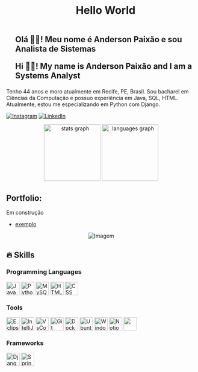 <!--título-->
<div id="user-content-toc">
  <ul align="center">
    <summary><h1 style="display: inline-block">Hello World</h1></summary>
  <h2 align="left">
    <p>Olá 🖐🏽! Meu nome é Anderson Paixão e sou Analista de Sistemas</p>
    <p>Hi 🖐🏽! My name is Anderson Paixão and I am a Systems Analyst</p>
  </h2> 
</div>

<!-- Presentation -->
<p>
  Tenho 44 anos e moro atualmente em Recife, PE, Brasil. Sou bacharel em Ciências da Computação e possuo experiência em Java, SQL, HTML. Atualmente, estou me especializando em Python com Django.
</p>

<!-- Links -->
[![Instagram](https://img.shields.io/badge/Instagram-E4405F?style=for-the-badge&logo=instagram&logoColor=white)](https://www.instagram.com/anndersondonascimento/)
[![LinkedIn](https://img.shields.io/badge/LinkedIn-0077B5?style=for-the-badge&logo=linkedin&logoColor=white)](https://www.linkedin.com/in/anderson-paix%C3%A3o-15b58921/)
<!-- [![Discord](https://img.shields.io/badge/Discord-7289DA?style=for-the-badge&logo=discord&logoColor=white)](https://www.linkedin.com/in/anderson-paix%C3%A3o-15b58921/) -->

<div align="center">
  <img src="https://github-readme-stats.vercel.app/api?username=andpax&hide_title=false&hide_rank=false&show_icons=true&include_all_commits=true&disable_animations=false&theme=dracula&locale=en&hide_border=false" height="150" alt="stats graph"  />
  <img src="https://github-readme-stats.vercel.app/api/top-langs?username=andpax&locale=en&hide_title=false&layout=compact&card_width=320&langs_count=5&theme=dracula&hide_border=false" height="150" alt="languages graph"  />
</div>

<!-- Portfolio -->
## Portfolio:
<p>Em construção</p>
<!-- Link do Repositório-->

- [exemplo](https://github.com/)

<!-- GIF -->
<p align="center">
  <img align="center" src="https://media2.giphy.com/media/v1.Y2lkPTc5MGI3NjExb2RxcDBoamhlZnA4Z215MjJvYzNiczFiODBmcTQzdXZkdTZkNWJmbiZlcD12MV9pbnRlcm5hbF9naWZfYnlfaWQmY3Q9Zw/qgQUggAC3Pfv687qPC/giphy.webp" alt="Imagem">
</p>



## 🔥 Skills
<!-- Skills: Programming Languages -->
  <div style="flex-basis: 48%;">
    <h3>Programming Languages</h3>
    <img align="center" alt="Java" height="35" src="https://img.shields.io/badge/Java-ED8B00?style=for-the-badge&logo=openjdk&logoColor=white">
    <img align="center" alt="Python" height="35" src="https://img.shields.io/badge/Python-3776AB?style=for-the-badge&logo=python&logoColor=white">
    <img align="center" alt="MySQL" height="35" src="https://img.shields.io/badge/MySQL-005C84?style=for-the-badge&logo=mysql&logoColor=white">
    <img align="center" alt="HTML" height="35" src="https://img.shields.io/badge/HTML5-E34F26?style=for-the-badge&logo=html5&logoColor=white">
    <img align="center" alt="CSS" height="35" src="https://img.shields.io/badge/CSS3-1572B6?style=for-the-badge&logo=css3&logoColor=white">
  </div>
  
  <!-- Skills: Tools & Frameworks -->
  <div style="flex-basis: 48%;">
    <h3>Tools</h3>
    <img align="center" alt="Eclipse" height="35" src="https://img.shields.io/badge/Eclipse-2C2255?style=for-the-badge&logo=eclipse&logoColor=white">
    <img align="center" alt="IntelliJ" height="35" src="https://img.shields.io/badge/IntelliJ-20232A?logo=intellij-idea&logoColor=white&style=for-the-badge">
    <img align="center" alt="VsCode" height="35" src="https://img.shields.io/badge/VS_Code-007ACC?logo=visual-studio-code&logoColor=white&style=for-the-badge">
    <img align="center" alt="Git" height="35" src="https://img.shields.io/badge/Git-E34F26?logo=git&logoColor=white&style=for-the-badge">
    <img align="center" alt="Docker" height="35" src="https://img.shields.io/badge/Docker-2496ED?logo=docker&logoColor=white&style=for-the-badge">
    <img align="center" alt="Ubuntu" height="35" src="https://img.shields.io/badge/Ubuntu-E95420?style=for-the-badge&logo=ubuntu&logoColor=white">
    <img align="center" alt="Windows" height="35" src="https://img.shields.io/badge/Windows-0078D6?style=for-the-badge&logo=windows&logoColor=white">
    <img align="center" alt="Notion" height="35" src="https://img.shields.io/badge/Notion-000000?style=for-the-badge&logo=notion&logoColor=white">
    <img align="center" alt="" height="35" src="">
  </div>

   <!-- Skills: Tools & Frameworks -->
  <div style="flex-basis: 48%;">
    <h3>Frameworks</h3>
    <img align="center" alt="Django" height="35" src="https://img.shields.io/badge/django-%23092E20.svg?style=for-the-badge&logo=django&logoColor=white">
    <img align="center" alt="Spring" height="35" src="https://img.shields.io/badge/Spring-6DB33F?style=for-the-badge&logo=spring&logoColor=white">
  </div>





